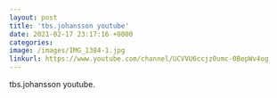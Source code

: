 ```yaml
---
layout: post
title: 'tbs.johansson youtube'
date: 2021-02-17 23:17:16 +0000
categories:
image: /images/IMG_1384-1.jpg
linkurl: https://www.youtube.com/channel/UCVVU6ccjz0umc-0BepWv4og
---
```


tbs.johansson youtube.